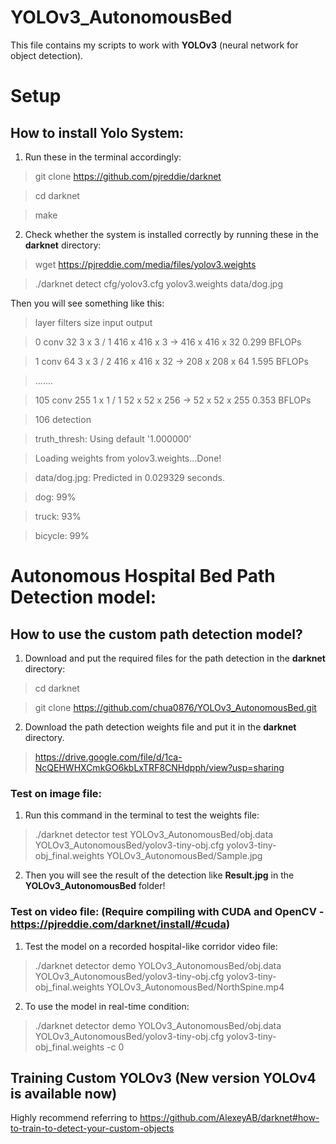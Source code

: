 # YOLOv3_AutonomousBed

This file contains my scripts to work with **YOLOv3** (neural network for object detection).

# Setup

## How to install Yolo System:
1. Run these in the terminal accordingly:

>git clone https://github.com/pjreddie/darknet

>cd darknet

>make
2. Check whether the system is installed correctly by running these in the **darknet** directory:
>wget https://pjreddie.com/media/files/yolov3.weights

>./darknet detect cfg/yolov3.cfg yolov3.weights data/dog.jpg

Then you will see something like this: 
>layer     filters    size              input                output

> 0 conv     32  3 x 3 / 1   416 x 416 x   3   ->   416 x 416 x  32  0.299 BFLOPs

> 1 conv     64  3 x 3 / 2   416 x 416 x  32   ->   208 x 208 x  64  1.595 BFLOPs

> .......

> 105 conv    255  1 x 1 / 1    52 x  52 x 256   ->    52 x  52 x 255  0.353 BFLOPs

> 106 detection

> truth_thresh: Using default '1.000000'

> Loading weights from yolov3.weights...Done!

> data/dog.jpg: Predicted in 0.029329 seconds.

> dog: 99%

> truck: 93%

> bicycle: 99%

# Autonomous Hospital Bed Path Detection model:

## How to use the custom path detection model?
1. Download and put the required files for the path detection in the **darknet** directory:
> cd darknet

> git clone https://github.com/chua0876/YOLOv3_AutonomousBed.git
2. Download the path detection weights file and put it in the **darknet** directory.
> https://drive.google.com/file/d/1ca-NcQEHWHXCmkGO6kbLxTRF8CNHdpph/view?usp=sharing

### Test on image file:
1. Run this command in the terminal to test the weights file:
> ./darknet detector test YOLOv3_AutonomousBed/obj.data YOLOv3_AutonomousBed/yolov3-tiny-obj.cfg yolov3-tiny-obj_final.weights YOLOv3_AutonomousBed/Sample.jpg
2. Then you will see the result of the detection like **Result.jpg** in the **YOLOv3_AutonomousBed** folder!

### Test on video file: (Require compiling with CUDA and OpenCV - https://pjreddie.com/darknet/install/#cuda)
1. Test the model on a recorded hospital-like corridor video file:
> ./darknet detector demo YOLOv3_AutonomousBed/obj.data YOLOv3_AutonomousBed/yolov3-tiny-obj.cfg yolov3-tiny-obj_final.weights YOLOv3_AutonomousBed/NorthSpine.mp4
2. To use the model in real-time condition:
> ./darknet detector demo YOLOv3_AutonomousBed/obj.data YOLOv3_AutonomousBed/yolov3-tiny-obj.cfg yolov3-tiny-obj_final.weights -c 0

## Training Custom YOLOv3 (New version YOLOv4 is available now)
Highly recommend referring to https://github.com/AlexeyAB/darknet#how-to-train-to-detect-your-custom-objects

